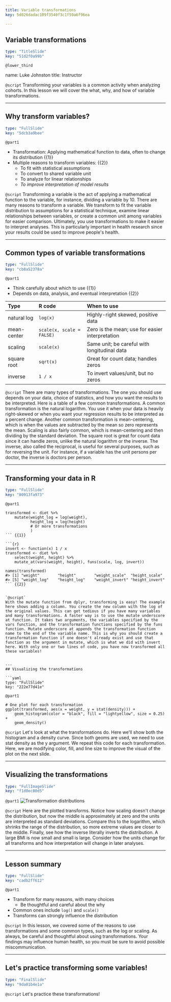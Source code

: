 ```yaml
---
title: Variable transformations
key: 5d026dadac109f3540f3c1f59a6f96ea

---
```

## Variable transformations

```yaml
type: "TitleSlide"
key: "51d2f0a99b"
```

`@lower_third`

name: Luke Johnston
title: Instructor


`@script`
Transforming your variables is a common activity when analyzing cohorts. In this lesson we will cover the what, why, and how of variable transformations.


---
## Why transform variables?

```yaml
type: "FullSlide"
key: "5dcb3a9bee"
```

`@part1`
- Transformation: Applying mathematical function to data, often to change its distribution {{1}}
- Multiple reasons to transform variables: {{2}}
    - To fit with statistical assumptions
    - To convert to shared variable unit
    - To analyze for linear relationships
    - *To improve interpretation of model results*


`@script`
Transforming a variable is the act of applying a mathematical function to the variable, for instance, dividing a variable by 10. There are many reasons to transform a variable. We transform to fit the variable distribution to assumptions for a statistical technique, examine linear relationships between variables, or create a common unit among variables for easier comparison. Ultimately, you use transformations to make it easier to interpret analyses. This is particularly important in health research since your results could be used to improve people's health.


---
## Common types of variable transformations

```yaml
type: "FullSlide"
key: "cb8a52378a"
```

`@part1`
- Think carefully about which to use {{1}}
- Depends on data, analysis, and eventual interpretation {{2}}

| Type | R code | When to use |
|:-----|:-------|:------------|
| natural log | `log(x)` | Highly-right skewed, positive data |
| mean-center | `scale(x, scale = FALSE)` | Zero is the mean; use for easier interpretation |
| scaling | `scale(x)` | Same unit; be careful with longitudinal data |
| square root | `sqrt(x)` | Great for count data; handles zeros |
| inverse |`1 / x`| To invert values/unit, but no zeros | {{3}}


`@script`
There are many types of transformations. The one you should use depends on your data, choice of statistics, and how you want the results to be interpreted. Here is a table of a few common transformations. A common transformation is the natural logarithm. You use it when your data is heavily right-skewed or when you want your regression results to be interpreted as a percent change. Another common transformation is mean-centering, which is when the values are subtracted by the mean so zero represents the mean. Scaling is also fairly common, which is mean-centering and then dividing by the standard deviation. The square root is great for count data since it can handle zeros, unlike the natural logarithm or the inverse. The inverse, also called the reciprocal, is useful for several purposes, such as for reversing the unit. For instance, if a variable has the unit persons per doctor, the inverse is doctors per person.


---
## Transforming your data in R

```yaml
type: "FullSlide"
key: "80913fa973"
```

`@part1`
```{r}
transformed <- diet %>%
    mutate(weight_log = log(weight),
           height_log = log(height)
           # Or more transformations
           )
``` {{1}}

```{r}
invert <- function(x) 1 / x
transformed <- diet %>%
    select(weight, height) %>%
    mutate_at(vars(weight, height), funs(scale, log, invert))

names(transformed)
#> [1] "weight"        "height"        "weight_scale"  "height_scale" 
#> [5] "weight_log"    "height_log"    "weight_invert" "height_invert"
``` {{2}}


`@script`
With the mutate function from dplyr, transforming is easy! The example here shows adding a column. You create the new column with the log of the original values. This can get tedious if you have many variables and many transformations. A faster way is to use the mutate underscore at function. It takes two arguments, the variables specified by the vars function, and the transformation functions specified by the funs function. Mutate underscore at appends the transformation function name to the end of the variable name. This is why you should create a transformation function if one doesn't already exist and use that function as the argument in mutate, which is what we did with invert here. With only one or two lines of code, you have now transformed all these variables!


---
## Visualizing the transformations

```yaml
type: "FullSlide"
key: "222e77d41e"
```

`@part1`
```{r}
# One plot for each transformation
ggplot(transformed, aes(x = weight, y = stat(density))) +
    geom_histogram(color = "black", fill = "lightyellow", size = 0.25) +
    geom_density()
```


`@script`
Let's look at what the transformations do. Here we'll show both the histogram and a density curve. Since both geoms are used, we need to use stat density as the y argument. We repeat this code for each transformation. Here, we are modifying color, fill, and line size to improve the visual of the plot on the next slide.


---
## Visualizing the transformations

```yaml
type: "FullImageSlide"
key: "f1d0ec80d5"
```

`@part1`
![Transformation distributions](http://assets.datacamp.com/production/repositories/2079/datasets/a2a1cc3b6769cb841ba7905f473f842cbc5f5e24/plot_transform_weight.png)


`@script`
Here are the plotted transforms. Notice how scaling doesn't change the distribution, but now the middle is approximately at zero and the units are interpreted as standard deviations. Compare this to the logarithm, which shrinks the range of the distribution, so more extreme values are closer to the middle. Finally, see how the inverse literally inverts the distribution. A large BMI is now small and small is large. Consider how the units change for all transforms and how interpretation will change in later analyses.


---
## Lesson summary

```yaml
type: "FullSlide"
key: "cadb2ff612"
```

`@part1`
- Transform for many reasons, with many choices
    - Be thoughtful and careful about the why
- Common ones include `log()` and `scale()`
- Transforms can strongly influence the distribution


`@script`
In this lesson, we covered some of the reasons to use transformations and some common types, such as the log or scaling. As always, be careful and thoughtful about using transformations. Your findings may influence human health, so you must be sure to avoid possible miscommunication.


---
## Let's practice transforming some variables!

```yaml
type: "FinalSlide"
key: "9da01b4e1a"
```

`@script`
Let's practice these transformations!

